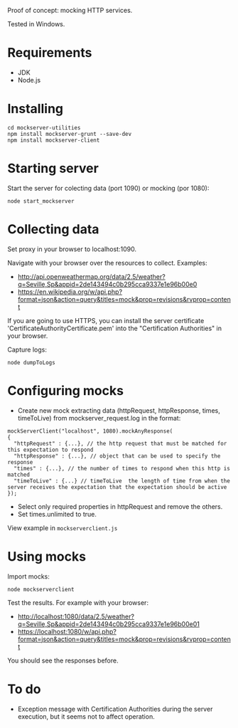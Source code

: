Proof of concept: mocking HTTP services.

Tested in Windows.

# Requirements
* JDK
* Node.js

# Installing
```
cd mockserver-utilities
npm install mockserver-grunt --save-dev
npm install mockserver-client 
```

# Starting server
Start the server for colecting data (port 1090) or mocking (por 1080):
```
node start_mockserver
```

# Collecting data
Set proxy in your browser to localhost:1090.

Navigate with your browser over the resources to collect. Examples:
* http://api.openweathermap.org/data/2.5/weather?q=Seville,Sp&appid=2de143494c0b295cca9337e1e96b00e0
* https://en.wikipedia.org/w/api.php?format=json&action=query&titles=mock&prop=revisions&rvprop=content

If you are going to use HTTPS, you can install the server certificate 'CertificateAuthorityCertificate.pem' into the "Certification Authorities" in your browser.

Capture logs:
```
node dumpToLogs
```

# Configuring mocks
* Create new mock extracting data (httpRequest, httpResponse, times, timeToLive) from mockserver_request.log in the format:
```
mockServerClient("localhost", 1080).mockAnyResponse(
{
  "httpRequest" : {...}, // the http request that must be matched for this expectation to respond
  "httpResponse" : {...}, // object that can be used to specify the response
  "times" : {...}, // the number of times to respond when this http is matched
  "timeToLive" : {...} // timeToLive  the length of time from when the server receives the expectation that the expectation should be active
});
```
* Select only required properties in httpRequest and remove the others.
* Set times.unlimited to true.

View example in `mockserverclient.js`

# Using mocks
Import mocks:
```
node mockserverclient
```
Test the results. For example with your browser:
* [http://localhost:1080/data/2.5/weather?q=Seville,Sp&appid=2de143494c0b295cca9337e1e96b00e01](http://localhost:1080/data/2.5/weather?q=Seville,Sp&appid=2de143494c0b295cca9337e1e96b00e01)
* [https://localhost:1080/w/api.php?format=json&action=query&titles=mock&prop=revisions&rvprop=content](https://localhost:1080/w/api.php?format=json&action=query&titles=mock&prop=revisions&rvprop=content)

You should see the responses before.

# To do
* Exception message with Certification Authorities during the server execution, but it seems not to affect operation.

